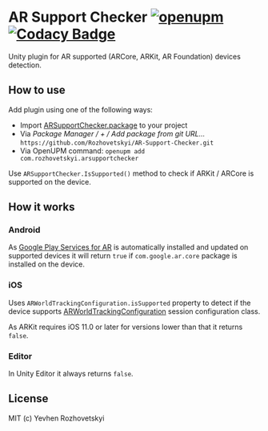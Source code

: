 # AR Support Checker [![openupm](https://img.shields.io/npm/v/com.rozhovetskyi.arsupportchecker?label=openupm&registry_uri=https://package.openupm.com)](https://openupm.com/packages/com.rozhovetskyi.arsupportchecker/) [![Codacy Badge](https://app.codacy.com/project/badge/Grade/93de627138984685b1eeb5d1e24a0ae1)](https://www.codacy.com/gh/Rozhovetskyi/AR-Support-Checker/dashboard?utm_source=github.com&amp;utm_medium=referral&amp;utm_content=Rozhovetskyi/AR-Support-Checker&amp;utm_campaign=Badge_Grade)

Unity plugin for AR supported (ARCore, ARKit, AR Foundation) devices detection.

## How to use

Add plugin using one of the following ways:

*   Import [ARSupportChecker.package](https://github.com/Rozhovetskyi/ARSupportChecker/blob/main/.github/ARSupportChecker.unitypackage?raw=true) to your project 
*   Via <i>Package Manager / + / Add package from git URL...</i> `https://github.com/Rozhovetskyi/AR-Support-Checker.git`
*   Via OpenUPM command: `openupm add com.rozhovetskyi.arsupportchecker`

Use `ARSupportChecker.IsSupported()` method to check if ARKit / ARCore  is supported on the device.

## How it works

### Android

As [Google Play Services for AR](https://play.google.com/store/apps/details?id=com.google.ar.core) is automatically installed and updated on supported devices it will return `true` if `com.google.ar.core` package is installed on the device.

### iOS

Uses `ARWorldTrackingConfiguration.isSupported` property to detect if the device supports [ARWorldTrackingConfiguration](https://developer.apple.com/documentation/arkit/arworldtrackingconfiguration) session configuration class.

As ARKit requires iOS 11.0 or later for versions lower than that it returns `false`.

### Editor

In Unity Editor it always returns `false`.

## License
MIT (c) Yevhen Rozhovetskyi
